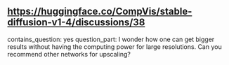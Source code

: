 ## https://huggingface.co/CompVis/stable-diffusion-v1-4/discussions/38

contains_question: yes
question_part: I wonder how one can get bigger results without having the computing power for large resolutions. Can you recommend other networks for upscaling?